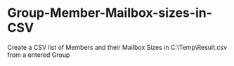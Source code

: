 # Group-Member-Mailbox-sizes-in-CSV
Create a CSV list of Members and  their Mailbox Sizes in C:\Temp\Result.csv from a entered Group
